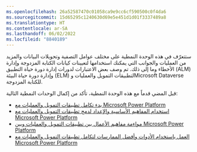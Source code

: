 ```yaml
---
ms.openlocfilehash: 26a52587470c01058ca9e9cc6cf590500c0f4da6
ms.sourcegitcommit: 15d65295c1240630d69e5e451d1d01f3337489a8
ms.translationtype: HT
ms.contentlocale: ar-SA
ms.lasthandoff: 06/02/2022
ms.locfileid: "8840189"
---
```

ستتعرّف في هذه الوحدة النمطية على مختلف عوامل التصفية وتحويلات البيانات والمزيد من العمليات والجوانب التي يمكنك استخدامها لتعيينات كيانات الكتابة المزدوجة وإدارة الأخطاء وما إلى ذلك. تم وصف بعض الاعتبارات لدورات إدارة دورة حياة التطبيق (ALM) وإدارة دورة حياة البيئة (ELM) لتطبيقات التمويل والعمليات وMicrosoft Dataverse للكتابة المزدوجة. 

قبل المضي قدماً مع هذه الوحدة النمطية، تأكد من إكمال الوحدات النمطية التالية:

- [بدء تكامل تطبيقات التمويل والعمليات مع Microsoft Power Platform](/learn/modules/get-started-integrate-finance-operations-power-platform/?azure-portal=true)
- [استخدام المفاهيم الأساسية والإعداد لدمج تطبيقات التمويل والعمليات مع Microsoft Power Platform](/learn/modules/key-concepts-integrate-finance-operations-power-platform/?azure-portal=true)
- [مواءمة مفاهيم الأعمال بين تطبيقات التمويل والعمليات وبين Microsoft Power Platform](/learn/modules/harmonize-business-concepts-finance-operations-power-platform/?azure-portal=true)
- [العمل باستخدام الأدوات وأفضل الممارسات لتكامل تطبيقات التمويل والعمليات مع Microsoft Power Platform](/learn/modules/tools-finance-operations-power-platform/?azure-portal=true)